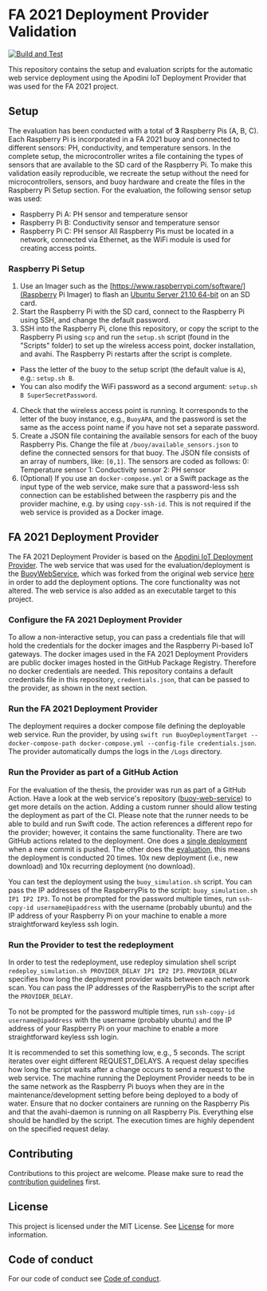 <!--
# This source file is part of the FA2021 open source project
#
# SPDX-FileCopyrightText: 2019-2021 Paul Schmiedmayer and the project authors (see CONTRIBUTORS.md) <paul.schmiedmayer@tum.de>
#
# SPDX-License-Identifier: MIT
-->

# FA 2021 Deployment Provider Validation

[![Build and Test](https://github.com/fa21-collaborative-drone-interactions/BuoyDeploymentProviderValidation/actions/workflows/build-and-test.yml/badge.svg)](https://github.com/fa21-collaborative-drone-interactions/BuoyDeploymentProviderValidation/actions/workflows/build-and-test.yml)

This repository contains the setup and evaluation scripts for the automatic web service deployment using the Apodini IoT Deployment Provider that was used for the FA 2021 project.

## Setup
The evaluation has been conducted with a total of **3** Raspberry Pis (A, B, C). 
Each Raspberry Pi is incorporated in a FA 2021 buoy and connected to different sensors: PH, conductivity, and temperature sensors.
In the complete setup, the microcontroller writes a file containing the types of sensors that are available to the SD card of the Raspberry Pi.
To make this validation easily reproducible, we recreate the setup without the need for microcontrollers, sensors, and buoy hardware and create the files in the Raspberry Pi Setup section.
For the evaluation, the following sensor setup was used:
 - Raspberry Pi A: PH sensor and temperature sensor
 - Raspberry Pi B: Conductivity sensor and temperature sensor
 - Raspberry Pi C: PH sensor 
All Raspberry Pis must be located in a network, connected via Ethernet, as the WiFi module is used for creating access points.

### Raspberry Pi Setup

1. Use an Imager such as the [https://www.raspberrypi.com/software/](Raspberry Pi Imager) to flash an [Ubuntu Server 21.10 64-bit](https://ubuntu.com/raspberry-pi/server) on an SD card.
2. Start the Raspberry Pi with the SD card, connect to the Raspberry Pi using SSH, and change the default password.
3. SSH into the Raspberry Pi, clone this repository, or copy the script to the Raspberry Pi using `scp` and run the `setup.sh` script (found in the "Scripts" folder) to set up the wireless access point, docker installation, and avahi. The Raspberry Pi restarts after the script is complete. 
 - Pass the letter of the buoy to the setup script (the default value is `A`), e.g.: `setup.sh B`. 
 - You can also modify the WiFi password as a second argument: `setup.sh B SuperSecretPassword`.
4. Check that the wireless access point is running. It corresponds to the letter of the buoy instance, e.g., `BuoyAPA`, and the password is set the same as the access point name if you have not set a separate password.
5. Create a JSON file containing the available sensors for each of the buoy Raspberry Pis. Change the file at `/buoy/available_sensors.json` to define the connected sensors for that buoy. The JSON file consists of an array of numbers, like: `[0,1]`. The sensors are coded as follows: 
 0: Temperature sensor
 1: Conductivity sensor
 2: PH sensor
6. (Optional) If you use an `docker-compose.yml` or a Swift package as the input type of the web service, make sure that a password-less ssh connection can be established between the raspberry pis and the provider machine, e.g. by using `copy-ssh-id`. This is not required if the web service is provided as a Docker image. 

## FA 2021 Deployment Provider

The FA 2021 Deployment Provider is based on the [Apodini IoT Deployment Provider](https://github.com/Apodini/ApodiniIoTDeploymentProvider).
The web service that was used for the evaluation/deployment is the [BuoyWebService](https://github.com/Apodini/buoy-web-service), which was forked from the original web service [here](https://github.com/fa21-collaborative-drone-interactions/buoy-web-service) in order to add the deployment options. 
The core functionality was not altered.
The web service is also added as an executable target to this project.

### Configure the FA 2021 Deployment Provider
To allow a non-interactive setup, you can pass a credentials file that will hold the credentials for the docker images and the Raspberry Pi-based IoT gateways.
The docker images used in the FA 2021 Deployment Providers are public docker images hosted in the GitHub Package Registry. Therefore no docker credentials are needed.
This repository contains a default credentials file in this repository, `credentials.json`, that can be passed to the provider, as shown in the next section.

### Run the FA 2021 Deployment Provider

The deployment requires a docker compose file defining the deployable web service.
Run the provider, by using `swift run BuoyDeploymentTarget --docker-compose-path docker-compose.yml --config-file credentials.json`.
The provider automatically dumps the logs in the `/Logs` directory.

### Run the Provider as part of a GitHub Action

For the evaluation of the thesis, the provider was run as part of a GitHub Action.
Have a look at the web service's repository ([buoy-web-service](https://github.com/Apodini/buoy-web-service)) to get more details on the action.
Adding a custom runner should allow testing the deployment as part of the CI.
Please note that the runner needs to be able to build and run Swift code.
The action references a different repo for the provider; however, it contains the same functionality.
There are two GitHub actions related to the deployment. One does a [single deployment](https://github.com/Apodini/buoy-web-service/blob/develop/.github/workflows/deploy.yml) when a new commit is pushed. 
The other does the [evaluation](https://github.com/Apodini/buoy-web-service/blob/develop/.github/workflows/evaluate_buoy.yml), this means the deployment is conducted 20 times. 10x new deployment (i.e., new download) and 10x recurring deployment (no download). 

You can test the deployment using the `buoy_simulation.sh` script. You can pass the IP addresses of the RaspberryPis to the script: `buoy_simulation.sh IP1 IP2 IP3`.
To not be prompted for the password multiple times, run `ssh-copy-id username@ipaddress` with the username (probably ubuntu) and the IP address of your Raspberry Pi on your machine to enable a more straightforward keyless ssh login.

### Run the Provider to test the redeployment 

In order to test the redeployment, use redeploy simulation shell script `redeploy_simulation.sh PROVIDER_DELAY IP1 IP2 IP3`.
`PROVIDER_DELAY` specifies how long the deployment provider waits between each network scan.
You can pass the IP addresses of the RaspberryPis to the script after the `PROVIDER_DELAY`.

To not be prompted for the password multiple times, run `ssh-copy-id username@ipaddress` with the username (probably ubuntu) and the IP address of your Raspberry Pi on your machine to enable a more straightforward keyless ssh login.

It is recommended to set this something low, e.g., 5 seconds. The script iterates over eight different REQUEST_DELAYS.
A request delay specifies how long the script waits after a change occurs to send a request to the web service.
The machine running the Deployment Provider needs to be in the same network as the Raspberry Pi buoys when they are in the maintenance/development setting before being deployed to a body of water.
Ensure that no docker containers are running on the Raspberry Pis and that the avahi-daemon is running on all Raspberry Pis.
Everything else should be handled by the script.
The execution times are highly dependent on the specified request delay.

## Contributing
Contributions to this project are welcome. Please make sure to read the [contribution guidelines](https://github.com/Apodini/.github/blob/main/CONTRIBUTING.md) first.

## License
This project is licensed under the MIT License. See [License](https://github.com/Apodini/Apodini/blob/reuse/LICENSES/MIT.txt) for more information.

## Code of conduct
For our code of conduct see [Code of conduct](https://github.com/Apodini/.github/blob/main/CODE_OF_CONDUCT.md).
